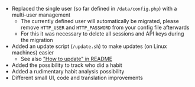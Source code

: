 - Replaced the single user (so far defined in `/data/config.php`) with a multi-user management
  - The currently defined user will automatically be migrated, please remove `HTTP_USER` and `HTTP_PASSWORD` from your config file afterwards
  - For this it was necessary to delete all sessions and API keys during the migration
- Added an update script (`/update.sh`) to make updates (on Linux machines) easier
  - See also ["How to update" in README](https://github.com/berrnd/grocy#how-to-update)
- Added the possibility to track who did a habit
- Added a rudimentary habit analysis possibility
- Different small UI, code and translation improvements
